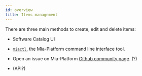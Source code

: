 ```yaml
---
id: overview
title: Items management
---
```


There are three main methods to create, edit and delete items:

- Software Catalog UI
- [`miactl`](/cli/miactl/10_overview.md), the Mia-Platform command line interface tool.
- Open an issue on Mia-Platform [Github community page](https://github.com/mia-platform/community). (?)

- (API?)


